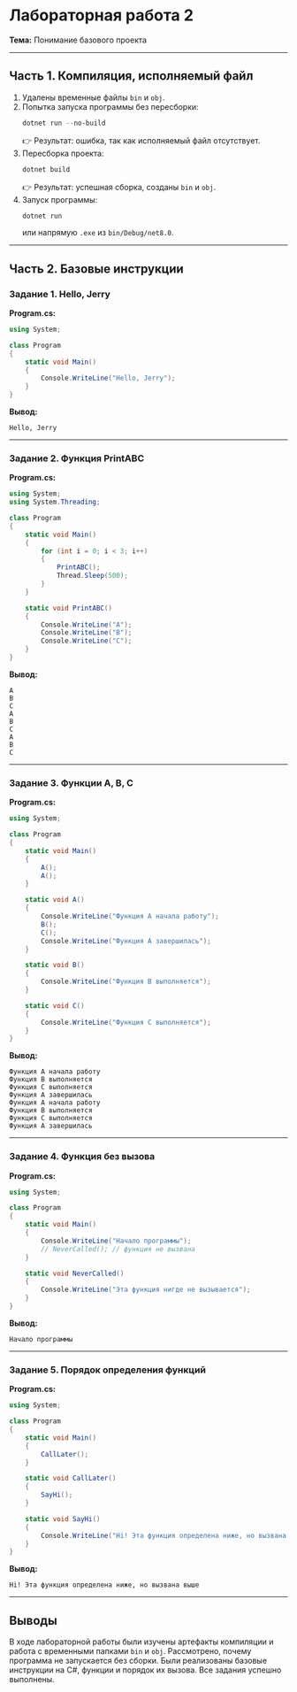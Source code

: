 # Лабораторная работа 2

**Тема:** Понимание базового проекта

---

## Часть 1. Компиляция, исполняемый файл

1. Удалены временные файлы `bin` и `obj`.
2. Попытка запуска программы без пересборки:
   ```powershell
   dotnet run --no-build
   ```
   👉 Результат: ошибка, так как исполняемый файл отсутствует.
3. Пересборка проекта:
   ```powershell
   dotnet build
   ```
   👉 Результат: успешная сборка, созданы `bin` и `obj`.
4. Запуск программы:
   ```powershell
   dotnet run
   ```
   или напрямую `.exe` из `bin/Debug/net8.0`.

---

## Часть 2. Базовые инструкции

### Задание 1. Hello, Jerry
**Program.cs:**
```csharp
using System;

class Program
{
    static void Main()
    {
        Console.WriteLine("Hello, Jerry");
    }
}
```
**Вывод:**
```
Hello, Jerry
```

---

### Задание 2. Функция PrintABC
**Program.cs:**
```csharp
using System;
using System.Threading;

class Program
{
    static void Main()
    {
        for (int i = 0; i < 3; i++)
        {
            PrintABC();
            Thread.Sleep(500);
        }
    }

    static void PrintABC()
    {
        Console.WriteLine("A");
        Console.WriteLine("B");
        Console.WriteLine("C");
    }
}
```
**Вывод:**
```
A
B
C
A
B
C
A
B
C
```

---

### Задание 3. Функции A, B, C
**Program.cs:**
```csharp
using System;

class Program
{
    static void Main()
    {
        A();
        A();
    }

    static void A()
    {
        Console.WriteLine("Функция A начала работу");
        B();
        C();
        Console.WriteLine("Функция A завершилась");
    }

    static void B()
    {
        Console.WriteLine("Функция B выполняется");
    }

    static void C()
    {
        Console.WriteLine("Функция C выполняется");
    }
}
```
**Вывод:**
```
Функция A начала работу
Функция B выполняется
Функция C выполняется
Функция A завершилась
Функция A начала работу
Функция B выполняется
Функция C выполняется
Функция A завершилась
```

---

### Задание 4. Функция без вызова
**Program.cs:**
```csharp
using System;

class Program
{
    static void Main()
    {
        Console.WriteLine("Начало программы");
        // NeverCalled(); // функция не вызвана
    }

    static void NeverCalled()
    {
        Console.WriteLine("Эта функция нигде не вызывается");
    }
}
```
**Вывод:**
```
Начало программы
```

---

### Задание 5. Порядок определения функций
**Program.cs:**
```csharp
using System;

class Program
{
    static void Main()
    {
        CallLater();
    }

    static void CallLater()
    {
        SayHi();
    }

    static void SayHi()
    {
        Console.WriteLine("Hi! Эта функция определена ниже, но вызвана выше");
    }
}
```
**Вывод:**
```
Hi! Эта функция определена ниже, но вызвана выше
```

---

## Выводы
В ходе лабораторной работы были изучены артефакты компиляции и работа с временными папками `bin` и `obj`. Рассмотрено, почему программа не запускается без сборки. Были реализованы базовые инструкции на C#, функции и порядок их вызова. Все задания успешно выполнены.